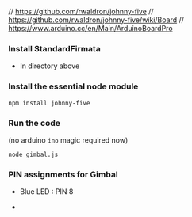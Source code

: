 


// https://github.com/rwaldron/johnny-five
// https://github.com/rwaldron/johnny-five/wiki/Board
// https://www.arduino.cc/en/Main/ArduinoBoardPro

###  Install StandardFirmata
* In directory above

### Install the essential node module

```
npm install johnny-five
```


### Run the code
(no arduino ```ino``` magic required now)

```
node gimbal.js
```



### PIN assignments for Gimbal

* Blue LED : PIN 8

* 


